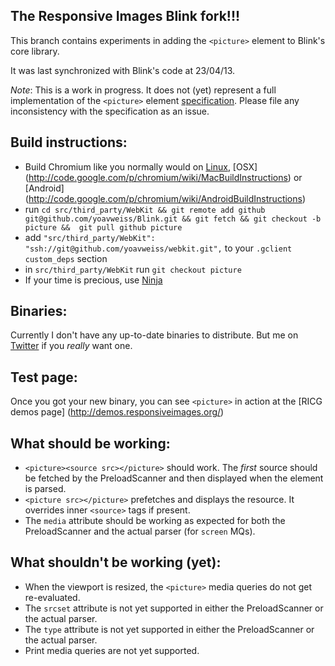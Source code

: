 The Responsive Images Blink fork!!!
--------------------

This branch contains experiments in adding the `<picture>` element to
Blink's core library.

It was last synchronized with Blink's code at 23/04/13.

*Note*: This is a work in progress. It does not (yet) represent a full
implementation of the `<picture>` element [specification](http://picture.responsiveimages.org/). Please file any
inconsistency with the specification as an issue.


Build instructions:
----------------------
* Build Chromium like you normally would on [Linux](http://code.google.com/p/chromium/wiki/LinuxBuildInstructions), [OSX] (http://code.google.com/p/chromium/wiki/MacBuildInstructions) or [Android] (http://code.google.com/p/chromium/wiki/AndroidBuildInstructions)
* run `cd src/third_party/WebKit && git remote add github git@github.com/yoavweiss/Blink.git && git fetch && git checkout -b picture &&  git pull github picture`
* add `"src/third_party/WebKit": "ssh://git@github.com/yoavweiss/webkit.git",` to your `.gclient` `custom_deps` section
* in `src/third_party/WebKit` run `git checkout picture`
* If your time is precious, use [Ninja](http://code.google.com/p/chromium/wiki/NinjaBuild)

Binaries:
--------------------------
Currently I don't have any up-to-date binaries to distribute. But me on
[Twitter](https://twitter.com/yoavweiss) if you *really* want one.

Test page:
---------------------
Once you got your new binary, you can see `<picture>` in action at the [RICG demos page] (http://demos.responsiveimages.org/)

What should be working:
--------------------
* `<picture><source src></picture>` should work. The *first* source
  should be fetched by the PreloadScanner and then displayed when the
element is parsed.
* `<picture src></picture>` prefetches and displays the resource. It
overrides inner `<source>` tags if present.
* The `media` attribute should be working as expected for both the
PreloadScanner and the actual parser (for `screen` MQs).

What shouldn't be working (yet):
--------------------
* When the viewport is resized, the `<picture>` media queries do not get
  re-evaluated.
* The `srcset` attribute is not yet supported in either the PreloadScanner or the actual parser.
* The `type` attribute is not yet supported in either the PreloadScanner or the actual parser.
* Print media queries are not yet supported.

